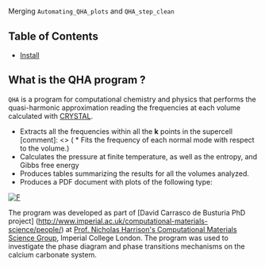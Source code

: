 #

Merging `Automating_QHA_plots` and `QHA_step_clean` 

## Table of Contents

- [Install](#install)



## What is the QHA program ?
 
 `QHA` is a program for computational chemistry and physics that performs the quasi-harmonic approximation reading the frequencies at each volume calculated with [CRYSTAL](http://www.crystal.unito.it/index.php). 
 
 * Extracts all the frequencies within all the **k** points in the supercell
[comment]: <> ( * Fits the frequency of each normal mode with respect to the volume.)
 * Calculates the pressure at finite temperature, as well as the entropy, and Gibbs free energy
 * Produces tables summarizing the results for all the volumes analyzed.
 * Produces a PDF document with plots of the following type: 

<a href="https://www.codecogs.com/eqnedit.php?latex=F" target="_blank"><img src="https://latex.codecogs.com/gif.latex?F" title="F" /></a>
 
The program was developed as part of [David Carrasco de Busturia PhD project] (http://www.imperial.ac.uk/computational-materials-science/people/) at [Prof. Nicholas Harrison's Computational Materials Science Group](http://www.imperial.ac.uk/computational-materials-science/), Imperial College London. The program was used to investigate the phase diagram and phase transitions mechanisms on the calcium carbonate system.
